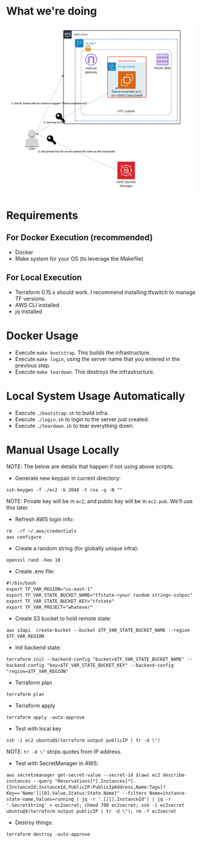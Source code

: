 # What we're doing
![Architecture](./Architecture.png)

# Requirements

## For Docker Execution (recommended)
* Docker
* Make system for your OS (to leverage the Makefile)

## For Local Execution
* Terraform 0.15.x should work. I recommend installing tfswitch to manage TF versions.
* AWS CLI installed
* jq installed

# Docker Usage
* Execute `make bootstrap`. This builds the infrastructure.
* Execute `make login`, using the server name that you entered in the previous step.
* Execute `make teardown`. This destroys the infrastructure.

# Local System Usage Automatically
* Execute `./bootstrap.sh` to build infra.
* Execute `./login.sh` to login to the server just created.
* Execute `./teardown.sh` to tear everything down.

# Manual Usage Locally
NOTE: The below are details that happen if not using above scripts.
* Generate new keypair in current directory:
```
ssh-keygen -f ./ec2 -b 2048 -t rsa -q -N ""
```
NOTE: Private key will be in `ec2`, and public key will be in `ec2.pub`. We'll use this later.

* Refresh AWS login info:
```
rm  -rf ~/.aws/credentials
aws configure
```
* Create a random string (for globally unique infra):
```
openssl rand -hex 10
```
* Create .env file:
```
#!/bin/bash
export TF_VAR_REGION="us-east-1"
export TF_VAR_STATE_BUCKET_NAME="tfstate-<your random string>-sshpoc" 
export TF_VAR_STATE_BUCKET_KEY="tfstate"
export TF_VAR_PROJECT="whatever"
```
* Create S3 bucket to hold remote state:
```
aws s3api  create-bucket --bucket $TF_VAR_STATE_BUCKET_NAME --region $TF_VAR_REGION
```
* Init backend state:
```
terraform init --backend-config "bucket=$TF_VAR_STATE_BUCKET_NAME" --backend-config "key=$TF_VAR_STATE_BUCKET_KEY" --backend-config "region=$TF_VAR_REGION"
```
* Terraform plan
```
terraform plan
```
* Terraform apply
```
terraform apply -auto-approve
```
* Test with local key
```
ssh -i ec2 ubuntu@$(terraform output publicIP | tr -d \")
```
NOTE: `tr -d \"` strips quotes from IP address.
* Test with SecretManager in AWS:
```
aws secretsmanager get-secret-value --secret-id $(aws ec2 describe-instances --query "Reservations[*].Instances[*].{InstanceId:InstanceId,PublicIP:PublicIpAddress,Name:Tags[?Key=='Name']|[0].Value,Status:State.Name}" --filters Name=instance-state-name,Values=running | jq -r '.[][].InstanceId') | jq -r '.SecretString' > ec2secret; chmod 700 ec2secret; ssh -i ec2secret ubuntu@$(terraform output publicIP | tr -d \"); rm -f ec2secret
```
* Destroy things:
```
terraform destroy -auto-approve
```